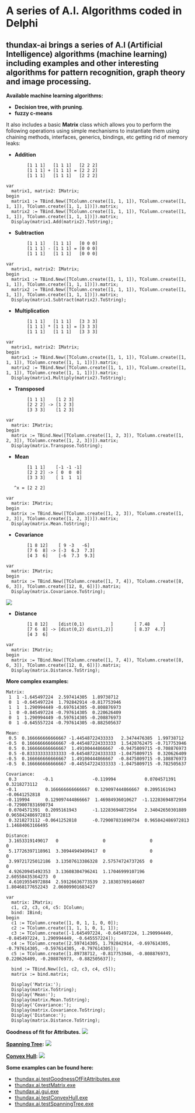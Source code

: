 A series of A.I. Algorithms coded in Delphi
==============
**thundax-ai** brings a series of **A.I** (Artificial Intelligence) algorithms (**machine learning**) including examples and other interesting algorithms for **pattern recognition**, **graph theory** and **image processing**.
--------------
**Available machine learning algorithms:**
  - **Decision tree, with pruning**. 
  - **fuzzy c-means**  

It also includes a basic **Matrix** class which allows you to perform the following operations using simple mechanisms to instantiate them using chaining methods, interfaces, generics, bindings, etc getting rid of memory leaks:
  - **Addition**
```delphi
        [1 1 1]   [1 1 1]   [2 2 2]
        [1 1 1] + [1 1 1] = [2 2 2]
        [1 1 1]   [1 1 1]   [2 2 2]
```
```delphi
var
  matrix1, matrix2: IMatrix;
begin
  matrix1 := TBind.New([TColumn.create([1, 1, 1]), TColumn.create([1, 1, 1]), TColumn.create([1, 1, 1])]).matrix;
  matrix2 := TBind.New([TColumn.create([1, 1, 1]), TColumn.create([1, 1, 1]), TColumn.create([1, 1, 1])]).matrix;
  Display(matrix1.Add(matrix2).ToString);
```
  - **Subtraction**
```delphi
        [1 1 1]   [1 1 1]   [0 0 0]
        [1 1 1] - [1 1 1] = [0 0 0]
        [1 1 1]   [1 1 1]   [0 0 0]
```
```delphi
var
  matrix1, matrix2: IMatrix;
begin
  matrix1 := TBind.New([TColumn.create([1, 1, 1]), TColumn.create([1, 1, 1]), TColumn.create([1, 1, 1])]).matrix;
  matrix2 := TBind.New([TColumn.create([1, 1, 1]), TColumn.create([1, 1, 1]), TColumn.create([1, 1, 1])]).matrix;
  Display(matrix1.Subtract(matrix2).ToString);
```
  - **Multiplication**
```delphi
        [1 1 1]   [1 1 1]   [3 3 3]
        [1 1 1] * [1 1 1] = [3 3 3]
        [1 1 1]   [1 1 1]   [3 3 3]
```
```delphi
var
  matrix1, matrix2: IMatrix;
begin
  matrix1 := TBind.New([TColumn.create([1, 1, 1]), TColumn.create([1, 1, 1]), TColumn.create([1, 1, 1])]).matrix;
  matrix2 := TBind.New([TColumn.create([1, 1, 1]), TColumn.create([1, 1, 1]), TColumn.create([1, 1, 1])]).matrix;
  Display(matrix1.Multiply(matrix2).ToString);
```
  - **Transposed**
```delphi
        [1 1 1]    [1 2 3]
        [2 2 2] -> [1 2 3]
        [3 3 3]    [1 2 3]
```
```delphi
var
  matrix: IMatrix;
begin
  matrix := TBind.New([TColumn.create([1, 2, 3]), TColumn.create([1, 2, 3]), TColumn.create([1, 2, 3])]).matrix;
  Display(matrix.Transpose.ToString);
```
  - **Mean**
```delphi
        [1 1 1]    [-1 -1 -1]
        [2 2 2] -> [ 0  0  0]
        [3 3 3]    [ 1  1  1]

   ^x = [2 2 2]
```
```delphi
var
  matrix: IMatrix;
begin
  matrix := TBind.New([TColumn.create([1, 2, 3]), TColumn.create([1, 2, 3]), TColumn.create([1, 2, 3])]).matrix;
  Display(matrix.Mean.ToString);
```
  - **Covariance**
```delphi
        [1 8 12]    [ 9 -3   -6]
        [7 6  8] -> [-3  6.3  7.3]
        [4 3  6]    [-6  7.3  9.3]
```
```delphi
var
  matrix: IMatrix;
begin
  matrix := TBind.New([TColumn.create([1, 7, 4]), TColumn.create([8, 6, 3]), TColumn.create([12, 8, 6])]).matrix;
  Display(matrix.Covariance.ToString);
```
  ![](https://thundax-ai.googlecode.com/files/Covariance.png)
  - **Distance**
```delphi
        [1 8 12]    [dist(0,1)          ]        [ 7.48     ]
        [7 6  8] -> [dist(0,2) dist(1,2)]        [ 8.37  4.7]
        [4 3  6]    
```
```delphi
var
  matrix: IMatrix;
begin
  matrix := TBind.New([TColumn.create([1, 7, 4]), TColumn.create([8, 6, 3]), TColumn.create([12, 8, 6])]).matrix;
  Display(matrix.Distance.ToString);
```

**More complex examples:**
```delphi
Matrix:
 1  1 -1.645497224  2.597414305  1.89738712  
 0  1 -0.645497224  1.792842914 -0.817753946 
 1  1  1.290994449 -0.697614305 -0.808876973 
 1  0 -0.845497224 -0.797614305  0.220626409 
 0  1  1.290994449 -0.597614305 -0.208876973 
 0  1 -0.645557224 -0.797614305 -0.882505637 

Mean:
 0.5  0.166666666666667 -1.44548722433333   2.3474476385  1.99738712  
-0.5  0.166666666666667 -0.445487224333333  1.5428762475 -0.717753946 
 0.5  0.166666666666667  1.49100444866667  -0.9475809715 -0.708876973 
 0.5 -0.833333333333333 -0.645487224333333 -1.0475809715  0.320626409 
-0.5  0.166666666666667  1.49100444866667  -0.8475809715 -0.108876973 
-0.5  0.166666666666667 -0.445547224333333 -1.0475809715 -0.782505637 

Covariance:
 0.3          -0.1               -0.119994           0.0704571391       0.3218273112      
-0.1           0.166666666666667  0.129097444866667  0.2095161943      -0.0641252818      
-0.119994      0.129097444866667  1.46984936010627  -1.12283694872954  -0.729007831690734 
 0.0704571391  0.2095161943      -1.12283694872954   2.34042650301889   0.965842486972813 
 0.3218273112 -0.0641252818      -0.729007831690734  0.965842486972813  1.14684063166495  

Distance:
 3.1653319149017   0                 0                 0                 0                
 5.17726397118961  3.30944949499417  0                 0                 0                
 3.99721725012186  3.13507613386328  2.57574724737265  0                 0                
 4.92620945492353  3.13608304796241  1.17046999107196  2.60558435364273  0                
 4.61019554972884  2.59126636773539  2.18303769146607  1.80468177652243  2.06009901683427 

```
```delphi
var
  matrix: IMatrix;
  c1, c2, c3, c4, c5: IColumn;
  bind: IBind;
begin
  c1 := TColumn.create([1, 0, 1, 1, 0, 0]);
  c2 := TColumn.create([1, 1, 1, 0, 1, 1]);
  c3 := TColumn.create([-1.645497224, -0.645497224, 1.290994449, -0.845497224, 1.290994449, -0.645557224]);
  c4 := TColumn.create([2.597414305, 1.792842914, -0.697614305, -0.797614305, -0.597614305, -0.797614305]);
  c5 := TColumn.create([1.89738712, -0.817753946, -0.808876973, 0.220626409, -0.208876973, -0.882505637]);

  bind := TBind.New([c1, c2, c3, c4, c5]);
  matrix := bind.matrix;

  Display('Matrix:');
  Display(matrix.ToString);
  Display('Mean:');
  Display(matrix.Mean.ToString);
  Display('Covariance:');
  Display(matrix.Covariance.ToString);
  Display('Distance:');
  Display(matrix.Distance.ToString);
```

**Goodness of fit for Attributes.**
  ![](https://thundax-ai.googlecode.com/files/GoodnessOfFit.png)

**[Spanning Tree](http://en.wikipedia.org/wiki/Spanning_tree):**
  ![](https://thundax-ai.googlecode.com/files/SpanningTree.png)

**[Convex Hull](http://en.wikipedia.org/wiki/Convex_hull):**
  ![](https://thundax-ai.googlecode.com/files/ConvexHull.png)

**Some examples can be found here:**

 - [thundax.ai.testGoodnessOfFitAttributes.exe](https://app.box.com/s/yk452fla6jocrlnisw728r9nn2dufm3w)
 - [thundax.ai.testMatrix.exe](https://app.box.com/s/grhhdrgp3g9vywvx2pemjur4chxc85j1)
 - [thundax.ai.gui.exe](https://app.box.com/s/unq4xlol712wt74v0xczgmfparvihx8f)
 - [thundax.ai.testConvexHull.exe](https://app.box.com/s/02kr44l59zb9avl1l18fd1lakebqb8wd)
 - [thundax.ai.testSpanningTree.exe](https://app.box.com/s/x7565m5iep8uergbrk4909ntftpp643e)
